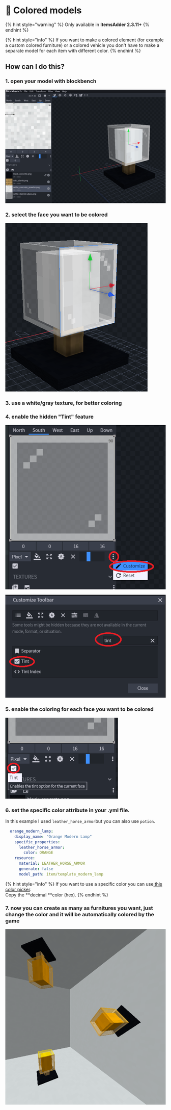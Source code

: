 # 🎨 Colored models

{% hint style="warning" %}
Only available in **ItemsAdder 2.3.11+**
{% endhint %}

{% hint style="info" %}
If you want to make a colored element (for example a custom colored furniture) or a colored vehicle you don't have to make a separate model for each item with different color.
{% endhint %}

## How can I do this?

### 1. open your model with blockbench

![](<../../../.gitbook/assets/immagine (79).png>)

### 2. select the face you want to be colored

![](<../../../.gitbook/assets/immagine (80).png>)

### 3. use a white/gray texture, for better coloring

### 4. enable the hidden "Tint" feature

![](<../../../.gitbook/assets/immagine (81).png>)

![](<../../../.gitbook/assets/immagine (83).png>)

### 5. enable the coloring for each face you want to be colored

![](<../../../.gitbook/assets/immagine (85).png>)

### 6. set the specific color attribute in your .yml file.

In this example I used `leather_horse_armor`but you can also use `potion`.

```yaml
  orange_modern_lamp:
    display_name: "Orange Modern Lamp"
    specific_properties:
      leather_horse_armor:
        color: ORANGE
    resource:
      material: LEATHER_HORSE_ARMOR
      generate: false
      model_path: item/template_modern_lamp
```

{% hint style="info" %}
If you want to use a specific color you can use[ this color picker](https://www.mathsisfun.com/hexadecimal-decimal-colors.html).\
Copy the **decimal **color (hex).
{% endhint %}

### 7. now you can create as many as furnitures you want, just change the color and it will be automatically colored by the game

![](<../../../.gitbook/assets/immagine (86).png>)



